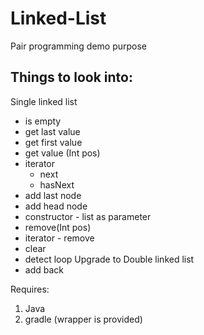 # Linked-List
Pair programming demo purpose

## Things to look into:
Single linked list
* is empty
* get last value
* get first value
* get value (Int pos)
* iterator
    * next
    * hasNext
* add last node
* add head node
* constructor - list as parameter
* remove(Int pos)
* iterator - remove
* clear
* detect loop
Upgrade to Double linked list
* add back

Requires:
1. Java
1. gradle (wrapper is provided)